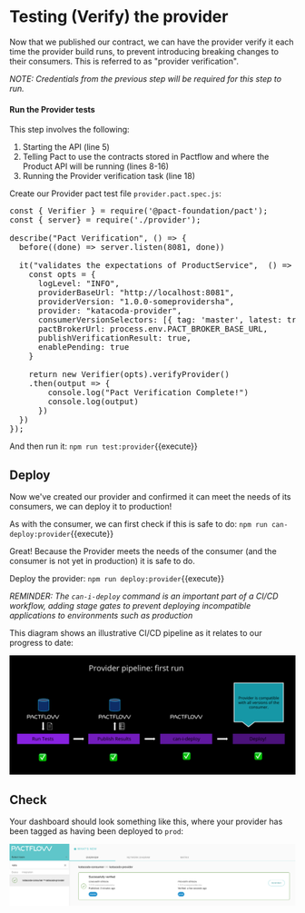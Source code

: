 # Testing (Verify) the provider

Now that we published our contract, we can have the provider verify it each time the provider build runs, to prevent introducing breaking changes to their consumers. This is referred to as "provider verification".

_NOTE: Credentials from the previous step will be required for this step to run._

#### Run the Provider tests

This step involves the following:

1. Starting the API \(line 5\)
1. Telling Pact to use the contracts stored in Pactflow and where the Product API will be running \(lines 8-16\)
1. Running the Provider verification task \(line 18\)

Create our Provider pact test file `provider.pact.spec.js`:

<pre class="file" data-filename="provider.pact.spec.js" data-target="replace">
const { Verifier } = require('@pact-foundation/pact');
const { server} = require('./provider');

describe("Pact Verification", () => {
  before((done) => server.listen(8081, done))

  it("validates the expectations of ProductService",  () => {
    const opts = {
      logLevel: "INFO",
      providerBaseUrl: "http://localhost:8081",
      providerVersion: "1.0.0-someprovidersha",
      provider: "katacoda-provider",
      consumerVersionSelectors: [{ tag: 'master', latest: true }, { tag: 'prod', latest: true } ],
      pactBrokerUrl: process.env.PACT_BROKER_BASE_URL,
      publishVerificationResult: true,
      enablePending: true
    }

    return new Verifier(opts).verifyProvider()
    .then(output => {
        console.log("Pact Verification Complete!")
        console.log(output)
      })
  })
});
</pre>

And then run it: `npm run test:provider`{{execute}}

## Deploy

Now we've created our provider and confirmed it can meet the needs of its consumers, we can deploy it to production!

As with the consumer, we can first check if this is safe to do: `npm run can-deploy:provider`{{execute}}

Great! Because the Provider meets the needs of the consumer (and the consumer is not yet in production) it is safe to do.

Deploy the provider: `npm run deploy:provider`{{execute}}

_REMINDER: The `can-i-deploy` command is an important part of a CI/CD workflow, adding stage gates to prevent deploying incompatible applications to environments such as production_

This diagram shows an illustrative CI/CD pipeline as it relates to our progress to date:

![first consumer pipeline run](./assets/provider-run.png)

## Check

Your dashboard should look something like this, where your provider has been tagged as having been deployed to `prod`:

![pactflow-dashboard-provider-verifier](./assets/pactflow-dashboard-provider-verified-prod.png)